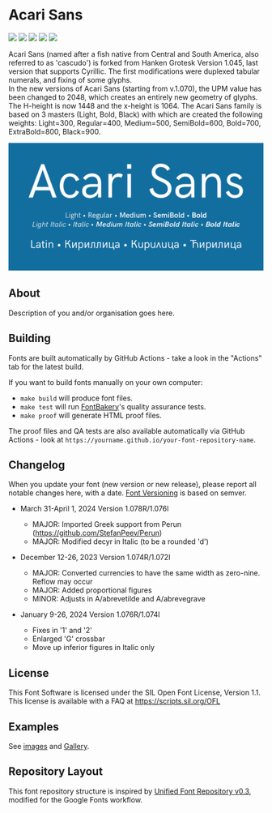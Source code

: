 # Acari Sans

[![][Fontbakery]](https://googlefonts.github.io/googlefonts-project-template/fontbakery/fontbakery-report.html)
[![][Universal]](https://googlefonts.github.io/googlefonts-project-template/fontbakery/fontbakery-report.html)
[![][GF Profile]](https://googlefonts.github.io/googlefonts-project-template/fontbakery/fontbakery-report.html)
[![][Outline Correctness]](https://googlefonts.github.io/googlefonts-project-template/fontbakery/fontbakery-report.html)
[![][Shaping]](https://googlefonts.github.io/googlefonts-project-template/fontbakery/fontbakery-report.html)

[Fontbakery]: https://img.shields.io/endpoint?url=https%3A%2F%2Fraw.githubusercontent.com%2Fgooglefonts%2Fgooglefonts-project-template%2Fgh-pages%2Fbadges%2Foverall.json
[GF Profile]: https://img.shields.io/endpoint?url=https%3A%2F%2Fraw.githubusercontent.com%2Fgooglefonts%2Fgooglefonts-project-template%2Fgh-pages%2Fbadges%2FGoogleFonts.json
[Outline Correctness]: https://img.shields.io/endpoint?url=https%3A%2F%2Fraw.githubusercontent.com%2Fgooglefonts%2Fgooglefonts-project-template%2Fgh-pages%2Fbadges%2FOutlineCorrectnessChecks.json
[Shaping]: https://img.shields.io/endpoint?url=https%3A%2F%2Fraw.githubusercontent.com%2Fgooglefonts%2Fgooglefonts-project-template%2Fgh-pages%2Fbadges%2FShapingChecks.json
[Universal]: https://img.shields.io/endpoint?url=https%3A%2F%2Fraw.githubusercontent.com%2Fgooglefonts%2Fgooglefonts-project-template%2Fgh-pages%2Fbadges%2FUniversal.json

Acari Sans (named after a fish native from Central and South America, also referred to as 'cascudo') is forked from Hanken Grotesk Version 1.045, last version that supports Cyrillic. The first modifications were duplexed tabular numerals, and fixing of some glyphs.  
In the new versions of Acari Sans (starting from v.1.070), the UPM value has been changed to 2048, which creates an entirely new geometry of glyphs. The H-height is now 1448 and the x-height is 1064. The Acari Sans family is based on 3 masters (Light, Bold, Black) with which are created the following weights: Light=300, Regular=400, Medium=500, SemiBold=600, Bold=700, ExtraBold=800, Black=900.  

![Sample Image](documentation/Acari_Sans_950x475_01.png)

## About

Description of you and/or organisation goes here.

## Building

Fonts are built automatically by GitHub Actions - take a look in the "Actions" tab for the latest build.

If you want to build fonts manually on your own computer:

* `make build` will produce font files.
* `make test` will run [FontBakery](https://github.com/googlefonts/fontbakery)'s quality assurance tests.
* `make proof` will generate HTML proof files.

The proof files and QA tests are also available automatically via GitHub Actions - look at `https://yourname.github.io/your-font-repository-name`.

## Changelog

When you update your font (new version or new release), please report all notable changes here, with a date.
[Font Versioning](https://github.com/googlefonts/gf-docs/tree/main/Spec#font-versioning) is based on semver. 

* March 31-April 1, 2024 Version 1.078R/1.076I
  - MAJOR: Imported Greek support from Perun (https://github.com/StefanPeev/Perun)
  - MAJOR: Modified decyr in Italic (to be a rounded 'd')

* December 12-26, 2023 Version 1.074R/1.072I
  - MAJOR: Converted currencies to have the same width as zero-nine. Reflow may occur
  - MAJOR: Added proportional figures
  - MINOR: Adjusts in A/abrevetilde and A/abrevegrave

* January 9-26, 2024 Version 1.076R/1.074I
  - Fixes in '1' and '2'
  - Enlarged 'G' crossbar
  - Move up inferior figures in Italic only
    

## License

This Font Software is licensed under the SIL Open Font License, Version 1.1.
This license is available with a FAQ at
https://scripts.sil.org/OFL

## Examples

See [images](/images/) and [Gallery](/images/Gallery.md).

## Repository Layout

This font repository structure is inspired by [Unified Font Repository v0.3](https://github.com/unified-font-repository/Unified-Font-Repository), modified for the Google Fonts workflow.
